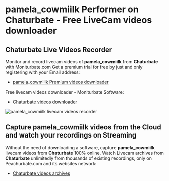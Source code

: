 # pamela_cowmiilk Performer on Chaturbate - Free LiveCam videos downloader

## Chaturbate Live Videos Recorder

Monitor and record livecam videos of **pamela_cowmiilk** from **Chaturbate** with Moniturbate.com
Get a premium trial for free by just and only registering with your Email address:
* [pamela_cowmiilk Premium videos downloader](https://moniturbate.com/request-demo-licence-key.html)

Free livecam videos downloader - Moniturbate Software:
* [Chaturbate videos downloader](https://moniturbate.com/moniturbate-download-software.html)

![pamela_cowmiilk livecam videos recorder](https://peachurnet.com/templates/moniturbate-software.png)


## Capture pamela_cowmiilk videos from the Cloud and watch your recordings on Streaming

Without the need of downloading a software, capture **pamela_cowmiilk** livecam videos from **Chaturbate** 100% online.
Watch Livecam archives from **Chaturbate** unlimitedly from thousands of existing recordings, only on Peachurbate.com and its websites network:
* [Chaturbate videos archives](https://peachurnet.com/)